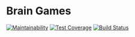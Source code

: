 # Brain Games

[![Maintainability](https://api.codeclimate.com/v1/badges/bd7ea077508aa93ea72b/maintainability)](https://codeclimate.com/github/Uladzislau97/project-lvl1-s392/maintainability) [![Test Coverage](https://api.codeclimate.com/v1/badges/bd7ea077508aa93ea72b/test_coverage)](https://codeclimate.com/github/Uladzislau97/project-lvl1-s392/test_coverage) [![Build Status](https://travis-ci.org/Uladzislau97/project-lvl1-s392.svg?branch=master)](https://travis-ci.org/Uladzislau97/project-lvl1-s392)